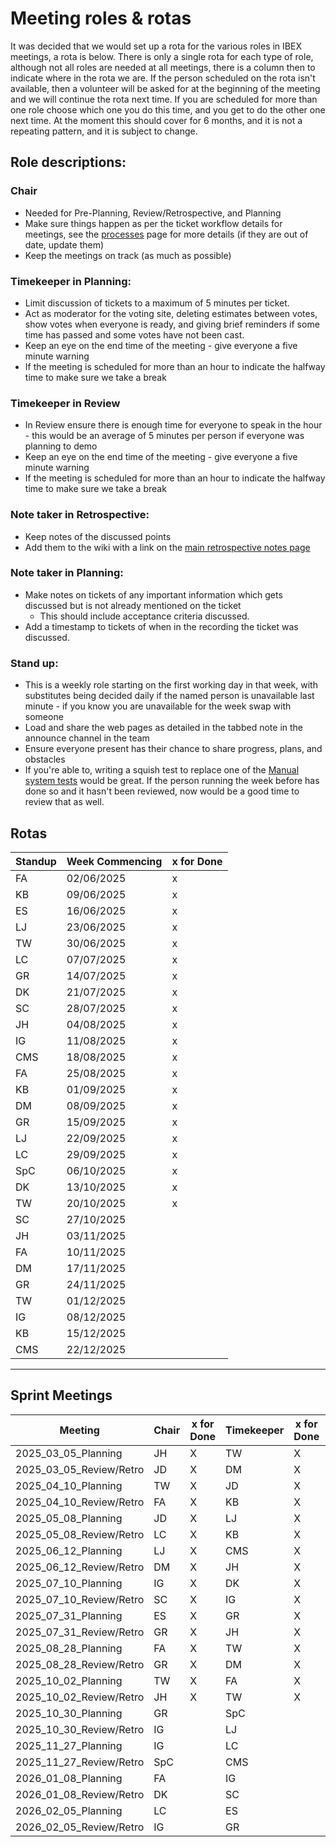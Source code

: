 # Meeting roles & rotas

It was decided that we would set up a rota for the various roles in IBEX meetings, a rota is below. There is only a single rota for each type of role, although not all roles are needed at all meetings, there is a column then to indicate where in the rota we are. If the person scheduled on the rota isn't available, then a volunteer will be asked for at the beginning of the meeting and we will continue the rota next time. If you are scheduled for more than one role choose which one you do this time, and you get to do the other one next time. At the moment this should cover for 6 months, and it is not a repeating pattern, and it is subject to change.

## Role descriptions:
### Chair 
* Needed for Pre-Planning, Review/Retrospective, and Planning
* Make sure things happen as per the ticket workflow details for meetings, see the [processes](/Processes) page for more details (if they are out of date, update them)
* Keep the meetings on track (as much as possible)

### Timekeeper in Planning:
* Limit discussion of tickets to a maximum of 5 minutes per ticket.
* Act as moderator for the voting site, deleting estimates between votes, show votes when everyone is ready, and giving brief reminders if some time has passed and some votes have not been cast.
* Keep an eye on the end time of the meeting - give everyone a five minute warning
* If the meeting is scheduled for more than an hour to indicate the halfway time to make sure we take a break

### Timekeeper in Review
* In Review ensure there is enough time for everyone to speak in the hour - this would be an average of 5 minutes per person if everyone was planning to demo
* Keep an eye on the end time of the meeting - give everyone a five minute warning
* If the meeting is scheduled for more than an hour to indicate the halfway time to make sure we take a break

### Note taker in Retrospective:
* Keep notes of the discussed points
* Add them to the wiki with a link on the [main retrospective notes page](../Retrospective-Notes)

### Note taker in Planning:
* Make notes on tickets of any important information which gets discussed but is not already mentioned on the ticket
  * This should include acceptance criteria discussed.
* Add a timestamp to tickets of when in the recording the ticket was discussed.

### Stand up:
* This is a weekly role starting on the first working day in that week, with substitutes being decided daily if the named person is unavailable last minute - if you know you are unavailable for the week swap with someone
* Load and share the web pages as detailed in the tabbed note in the announce channel in the team
* Ensure everyone present has their chance to share progress, plans, and obstacles
* If you're able to, writing a squish test to replace one of the [Manual system tests](/deployment/Manual-System-Tests) would be great. If the person running the week before has done so and it hasn't been reviewed, now would be a good time to review that as well. 

## Rotas

  | Standup | Week Commencing | x for Done |
 |--- | --- | --- |
 |FA | 02/06/2025 |x |
 |KB | 09/06/2025 |x |
 |ES | 16/06/2025 |x |
 |LJ | 23/06/2025 |x |
 |TW | 30/06/2025 |x |
 |LC | 07/07/2025 |x |
 |GR | 14/07/2025 |x |
 |DK | 21/07/2025 |x |
 |SC | 28/07/2025 |x |
 |JH | 04/08/2025 |x |
 |IG | 11/08/2025 |x |
 |CMS | 18/08/2025 |x |
 |FA | 25/08/2025 |x |
 |KB | 01/09/2025 |x |
 |DM | 08/09/2025 |x |
 |GR | 15/09/2025 |x |
 |LJ | 22/09/2025 |x |
 |LC | 29/09/2025 |x |
 |SpC | 06/10/2025 |x |
 |DK | 13/10/2025 |x |
 |TW | 20/10/2025 |x |
 |SC | 27/10/2025 | |
 |JH | 03/11/2025 | |
 |FA | 10/11/2025 | |
 |DM | 17/11/2025 | |
 |GR | 24/11/2025 | |
 |TW | 01/12/2025 | |
 |IG | 08/12/2025 | |
 |KB | 15/12/2025 | |
 |CMS | 22/12/2025 | |






***

## Sprint Meetings

| Meeting| Chair | x for Done | Timekeeper | x for Done | Note taker | x for Done |
| ---| --- | --- | ---| --- | --- | --- |
| 2025_03_05_Planning| JH | X | TW| X | IG| X |
| 2025_03_05_Review/Retro| JD | X | DM| X | SC| X |
| 2025_04_10_Planning| TW | X | JD| X | DM| X |
| 2025_04_10_Review/Retro| FA | X | KB| X | DK| X |
| 2025_05_08_Planning| JD | X | LJ| X | GR| X |
| 2025_05_08_Review/Retro| LC | X | KB| X | GR| X |
| 2025_06_12_Planning| LJ | X | CMS| X | ES| X |
| 2025_06_12_Review/Retro| DM | X | JH| X | SC| X |
| 2025_07_10_Planning| IG | X | DK| X | TW| X |
| 2025_07_10_Review/Retro| SC | X | IG| X | LJ| X |
| 2025_07_31_Planning| ES | X | GR| X | DM| X |
| 2025_07_31_Review/Retro| GR | X | JH| X | SC| X |
| 2025_08_28_Planning| FA | X | TW| X | LC| X |
| 2025_08_28_Review/Retro| GR | X | DM| X | LJ| X |
| 2025_10_02_Planning| TW | X | FA| X | IG| X |
| 2025_10_02_Review/Retro| JH | X | TW| X | KB| X |
| 2025_10_30_Planning| GR |  | SpC|  | ES|  |
| 2025_10_30_Review/Retro| IG |  | LJ|  | SpC|  |
| 2025_11_27_Planning| IG |  | LC|  | LJ|  |
| 2025_11_27_Review/Retro| SpC |  | CMS|  | DK|  |
| 2026_01_08_Planning| FA |  | IG|  | SC|  |
| 2026_01_08_Review/Retro| DK |  | SC|  | DM|  |
| 2026_02_05_Planning| LC |  | ES|  | JH|  |
| 2026_02_05_Review/Retro| IG |  | GR|  | LC|  |










